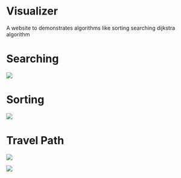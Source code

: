 # Visualizer
A website to demonstrates algorithms like sorting searching dijkstra algorithm

# Searching
![](https://user-images.githubusercontent.com/65273880/105349776-34ccc800-5c10-11eb-9c44-cf1a8c83840e.png)

# Sorting
![](https://user-images.githubusercontent.com/65273880/105349789-39917c00-5c10-11eb-87bf-3f06c1ad70ee.png)

# Travel Path
![](https://user-images.githubusercontent.com/65273880/105349830-457d3e00-5c10-11eb-955d-271c22373108.png)

![](https://user-images.githubusercontent.com/65273880/105349842-4a41f200-5c10-11eb-96d6-2ec7f218210b.png)


